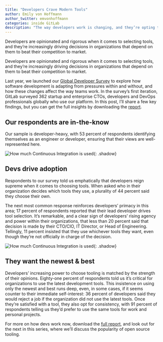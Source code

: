 ```yaml
---
title: "Developers Crave Modern Tools"
author: Emily von Hoffmann
author_twitter: emvonhoffmann
categories: inside GitLab
description: "The way developers work is changing, and they’re opting to leave behind outdated tools."
---
```


Developers are opinionated and rigorous when it comes to selecting tools, and they’re increasingly driving decisions in organizations that depend on them to beat their competition to market. 

<!-- more -->

Developers are opinionated and rigorous when it comes to selecting tools, and they’re increasingly driving decisions in organizations that depend on them to beat their competition to market. 

Last year, we launched our [Global Developer Survey](https://page.gitlab.com/2016-developer-survey_2016-developer-survey.html) to explore how software development is adapting from pressures within and without, and how these changes affect the way teams work. In the survey’s first iteration, GitLab surveyed 362 startup and enterprise CTOs, developers and DevOps professionals globally who use our platform. In this post, I’ll share a few key findings, but you can get the full insights by downloading the [report](https://page.gitlab.com/2016-developer-survey_2016-developer-survey.html).

## Our respondents are in-the-know

Our sample is developer-heavy, with 53 percent of respondents identifying themselves as an engineer or developer, ensuring that their views are well-represented here. 

![How much Continuous Integration is used](/images/blogimages/ci-tool-developers-expect.png){: .shadow}<br>

## Devs drive adoption

Respondents to our survey told us emphatically that developers reign supreme when it comes to choosing tools. When asked who in their organization decides which tools they use, a plurality of 44 percent said they choose their own. 

The next most common response reinforces developers’ primacy in this area; 17 percent of respondents reported that their lead developer drives tool selection. It’s remarkable, and a clear sign of developers’ rising agency and power within their organizations, that less than 20 percent said that decision is made by their CTO/CIO, IT Director, or Head of Engineering. Tellingly, 11 percent insisted that they use whichever tools they want, even though they’re not officially in charge of the decision.  

![How much Continuous Integration is used](/images/blogimages/ci-tool-developers-expect.png){: .shadow}<br>

## They want the newest & best

Developers’ increasing power to choose tooling is matched by the strength of their opinions. Eighty-one percent of respondents told us it’s critical for organizations to use the latest development tools. This insistence on using only the newest and best runs deep, even, in some cases, if it seems counter to their immediate self-interest: 36 percent of developers said they would reject a job if the organization did not use the latest tools. Once they’re satisfied with a tool, they also opt for consistency, with 91 percent of respondents telling us they’d prefer to use the same tools for work and personal projects.  

For more on how devs work now, download the [full report](https://page.gitlab.com/2016-developer-survey_2016-developer-survey.html), and look out for the next in this series, where we’ll discuss the popularity of open source tooling. 




